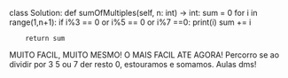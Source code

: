 class Solution:
    def sumOfMultiples(self, n: int) -> int:
        sum = 0
        for i in range(1,n+1):
            if i%3 == 0 or i%5 == 0 or i%7 ==0:
                print(i)
                sum += i
        
        return sum

    
MUITO FACIL, MUITO MESMO! O MAIS FACIL ATE AGORA!
Percorro se ao dividir por 3 5 ou 7 der resto 0, estouramos e somamos. Aulas dms! 